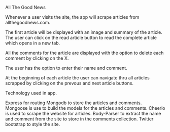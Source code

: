 All The Good News

Whenever a user visits the site, the app will scrape articles from allthegoodnews.com. 

The first article will be displayed with an image and summary of the article. The user can click on the read article button to read the complete article which opens in a new tab.

All the comments for the article are displayed with the option to delete each comment by clicking on the X.

The user has the option to enter their name and comment.

At the beginning of each article the user can navigate thru all articles scrapped by clicking on the prevous and next article buttons.

Technology used in app.

Express for routing
Mongodb to store the articles and comments.
Mongoose is use to build the models for the articles and comments.
Cheerio is used to scrape the website for articles.
Body-Parser to extract the name and comment from the site to store in the comments collection.
Twitter bootstrap to style the site.